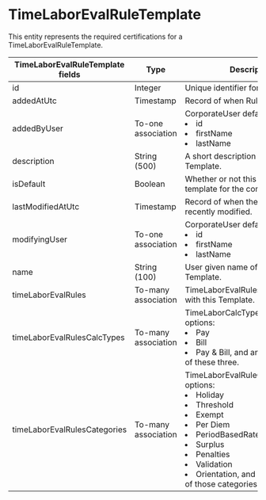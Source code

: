 # TimeLaborEvalRuleTemplate

This entity represents the required certifications for a TimeLaborEvalRuleTemplate.



<table>
    <colgroup>
        <col width="20%" />
        <col width="20%" />
        <col width="20%" />
        <col width="20%" />
        <col width="20%" />
    </colgroup>
    <thead>
        <tr class="header">
            <th>TimeLaborEvalRuleTemplate fields</th>
            <th>Type</th>
            <th>Description</th>
            <th>Not null</th>
            <th>Read-only</th>
        </tr>
    </thead>
    <tbody>
        <tr class="even">
            <td>id</td>
            <td>Integer</td>
            <td>Unique identifier for this entity.</td>
            <td>X</td>
            <td>X</td>
        </tr>
        <tr class="odd">
            <td>addedAtUtc</td>
            <td>Timestamp</td>
            <td>Record of when Rule was created.</td>
            <td>X</td>
            <td></td>
        </tr>
        <tr class="even">
            <td>addedByUser</td>
            <td>To-one association</td>
            <td>CorporateUser default fields: 
                <li>id <li>firstName <li>lastName</td>
            <td>X</td>
            <td></td>
        </tr>
        <tr class="odd">
            <td>description</td>
            <td>String (500)</td>
            <td>A short description of the Rule Template.</td>
            <td></td>
            <td></td>
        </tr>
        <tr class="even">
            <td>isDefault</td>
            <td>Boolean</td>
            <td>Whether or not this is the default template for the company.</td>
            <td></td>
            <td>X</td>
        </tr>
        <tr class="odd">
            <td>lastModifiedAtUtc</td>
            <td>Timestamp</td>
            <td>Record of when the rule was most recently modified.</td>
            <td>X</td>
            <td></td>
        </tr>
        <tr class="even">
            <td>modifyingUser</td>
            <td>To-one association</td>
            <td>CorporateUser default fields: 
                <li>id <li>firstName <li>lastName</td>
            <td>X</td>
            <td>X</td>
        </tr>
        <tr class="odd">
            <td>name</td>
            <td>String (100)</td>
            <td>User given name of the Rule Template.</td>
            <td>X</td>
            <td></td>
        </tr>
        <tr class="even">
            <td>timeLaborEvalRules</td>
            <td>To-many association</td>
            <td>TimeLaborEvalRules associated with this Template.</td>
            <td></td>
            <td></td>
        </tr>
        <tr class="odd">
            <td>timeLaborEvalRulesCalcTypes</td>
            <td>To-many association</td>
            <td>TimeLaborCalcTypeLookup options: 
                <li>Pay <li>Bill <li>Pay & Bill, and any combination of these three.</td>
            <td></td>
            <td></td>
        </tr>
        <tr class="even">
            <td>timeLaborEvalRulesCategories</td>
            <td>To-many association</td>
            <td>TimeLaborEvalRuleCategoryLookup options: 
                <li>Holiday <li>Threshold <li>Exempt <li>Per Diem <li>PeriodBasedRate <li>Surplus <li>Penalties <li>Validation <li>Orientation, and any combination of those categories. </td>
            <td></td>
            <td></td>
        </tr>
    </tbody>
</table>
